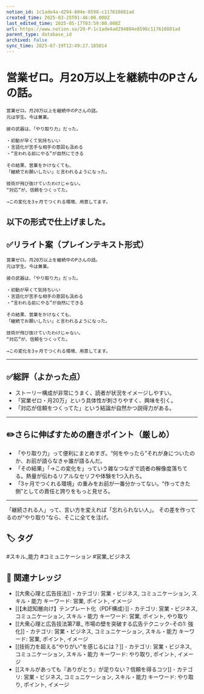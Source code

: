 ```yaml
---
notion_id: 1c1ade4a-d294-804e-8598-c117610881ad
created_time: 2025-03-25T01:46:00.000Z
last_edited_time: 2025-05-17T03:59:00.000Z
url: https://www.notion.so/20-P-1c1ade4ad294804e8598c117610881ad
parent_type: database_id
archived: False
sync_time: 2025-07-19T12:49:27.185814
---
```


# 営業ゼロ。月20万以上を継続中のPさんの話。

```plain text
営業ゼロ。月20万以上を継続中のPさんの話。
元は学生。今は兼業。

彼の武器は、「やり取り力」だった。

・初動が早くて気持ちいい
・言語化が苦手な相手の意図も汲める
・“言われる前にやる”が自然にできる

その結果、営業をかけなくても、
「継続でお願いしたい」と言われるようになった。

技術が飛び抜けていたわけじゃない。
“対応”が、信頼をつくってた。

→この変化を3ヶ月でつくれる環境、用意してます。
```
以下の形式で仕上げました。
---
## ✅リライト案（プレインテキスト形式）
```plain text
営業ゼロ。月20万以上を継続中のPさんの話。
元は学生。今は兼業。

彼の武器は、「やり取り力」だった。

・初動が早くて気持ちいい
・言語化が苦手な相手の意図も汲める
・“言われる前にやる”が自然にできる

その結果、営業をかけなくても、
「継続でお願いしたい」と言われるようになった。

技術が飛び抜けていたわけじゃない。
“対応”が、信頼をつくってた。

→この変化を3ヶ月でつくれる環境、用意してます。

```
---
## ✅総評（よかった点）
- ストーリー構成が非常にうまく、読者が状況をイメージしやすい。
- 「営業ゼロ・月20万」という具体性が刺さりやすく、興味を引く。
- 「対応が信頼をつくってた」という結論が自然かつ説得力がある。
---
## ✏️さらに伸ばすための磨きポイント（厳しめ）
- 「やり取り力」って便利にまとめすぎ。“何をやったら”それが身についたのか、お前が語らなきゃ誰が語るんだ。
- 「その結果」「→この変化を」っていう雑なつなぎで読者の解像度落ちてる。熱量が伝わるリアルなセリフや体験を1つ入れろ。
- 「3ヶ月でつくれる環境」の重みをお前が一番分かってない。“作ってきた側”としての責任と誇りをもっと見せろ。
---
「継続される人」って、言い方を変えれば「忘れられない人」。
その差を作ってるのが“やり取り”なら、そこに全てを注げ。

## 🏷️ タグ
#スキル_能力 #コミュニケーション #営業_ビジネス

## 🔗 関連ナレッジ
- [[大衆心理と広告技法]] - カテゴリ: 営業・ビジネス, コミュニケーション, スキル・能力 キーワード: 営業, ポイント, イメージ
- [[【未認知層向け】テンプレート化（PDF構成）]] - カテゴリ: 営業・ビジネス, コミュニケーション, スキル・能力 キーワード: 営業, ポイント, やり取り
- [[大衆心理と広告技法第7章_ 市場の壁を突破する広告テクニック-その1: 強化]] - カテゴリ: 営業・ビジネス, コミュニケーション, スキル・能力 キーワード: 営業, ポイント, イメージ
- [[技術力を超える“やりがい”を感じるには？]] - カテゴリ: 営業・ビジネス, コミュニケーション, スキル・能力 キーワード: やり取り, ポイント, イメージ
- [[スキルがあっても『ありがとう』が足りない？信頼を得るコツ]] - カテゴリ: 営業・ビジネス, コミュニケーション, スキル・能力 キーワード: やり取り, ポイント, イメージ
